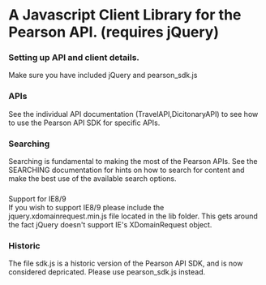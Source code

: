 A Javascript Client Library for the Pearson API. (requires jQuery)
===================================================================

### Setting up API and client details.
Make sure you have included jQuery and pearson_sdk.js

### APIs
See the individual API documentation (TravelAPI,DicitonaryAPI) to see how to use the Pearson API SDK for specific APIs.

### Searching
Searching is fundamental to making the most of the Pearson APIs. See the SEARCHING documentation for hints on how to search for content and make the best use of the available search options.

###
Support for IE8/9  
If you wish to support IE8/9 please include the jquery.xdomainrequest.min.js file located in the lib folder. This gets around the fact jQuery doesn't support IE's XDomainRequest object.

### Historic
The file sdk.js is a historic version of the Pearson API SDK, and is now considered depricated. Please use pearson_sdk.js instead.

